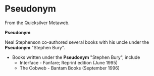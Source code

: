 
# Pseudonym

From the Quicksilver Metaweb.

**Pseudonym**

Neal Stephenson co-authored several books with his uncle under the **Pseudonym** "Stephen Bury".

* Books written under the **Pseudonym** "Stephen Bury", include
	+ Interface - Fanfare; Reprint edition (June 1995)
	+ The Cobweb - Bantam Books (September 1996)
